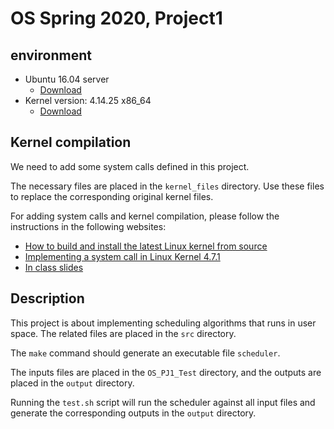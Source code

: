 # OS Spring 2020, Project1

## environment
- Ubuntu 16.04 server
    - [Download](http://releases.ubuntu.com/16.04/)
- Kernel version: 4.14.25 x86_64
    - [Download](https://cdn.kernel.org/pub/linux/kernel/v4.x/linux-4.14.25.tar.xz)

## Kernel compilation

We need to add some system calls defined in this project.

The necessary files are placed in the ``kernel_files`` directory. Use these files to replace the corresponding original kernel files.

For adding system calls and kernel compilation, please follow the instructions in the following websites:

- [How to build and install the latest Linux kernel from source](https://medium.com/free-code-camp/building-and-installing-the-latest-linux-kernel-from-source-6d8df5345980)
- [Implementing a system call in Linux Kernel 4.7.1](https://medium.com/@ssreehari/implementing-a-system-call-in-linux-kernel-4-7-1-6f98250a8c38)
- [In class slides](https://www.dropbox.com/s/304idyd3txc8lhy/os2020_homework_1.pptx?dl=0#)

## Description

This project is about implementing scheduling algorithms that runs in user space. The related files are placed in the ``src`` directory.

The ``make`` command should generate an executable file ``scheduler``.

The inputs files are placed in the ``OS_PJ1_Test`` directory, and the outputs are placed in the ``output`` directory.

Running the ``test.sh`` script will run the scheduler against all input files and generate the corresponding outputs in the ``output`` directory.